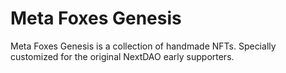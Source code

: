 # Meta Foxes Genesis

Meta Foxes Genesis is a collection of handmade NFTs. Specially customized for the original NextDAO early supporters.

